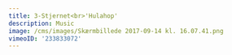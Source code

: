 ```yaml
---
title: 3-Stjernet<br>'Hulahop'
description: Music
image: /cms/images/Skærmbillede 2017-09-14 kl. 16.07.41.png
vimeoID: '233833072'
---
```





